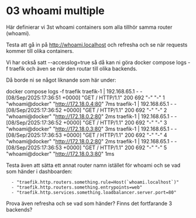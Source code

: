 # 03 whoami multiple

Här definierar vi 3st whoami containers som alla tillhör samma router (whoami).

Testa att gå in på http://whoami.localhost och refresha och se när requests kommer till olika containers.

Vi har också satt --accesslog=true så då kan ni göra docker compose logs -f traefik och även se när den routar till olika backends.

Då borde ni se något liknande som här under:

docker compose logs -f traefik
traefik-1  | 192.168.65.1 - - [08/Sep/2025:17:36:51 +0000] "GET / HTTP/1.1" 200 692 "-" "-" 1 "whoami@docker" "http://172.18.0.4:80" 7ms
traefik-1  | 192.168.65.1 - - [08/Sep/2025:17:36:52 +0000] "GET / HTTP/1.1" 200 692 "-" "-" 2 "whoami@docker" "http://172.18.0.2:80" 2ms
traefik-1  | 192.168.65.1 - - [08/Sep/2025:17:36:52 +0000] "GET / HTTP/1.1" 200 692 "-" "-" 3 "whoami@docker" "http://172.18.0.3:80" 3ms
traefik-1  | 192.168.65.1 - - [08/Sep/2025:17:36:53 +0000] "GET / HTTP/1.1" 200 692 "-" "-" 4 "whoami@docker" "http://172.18.0.2:80" 2ms
traefik-1  | 192.168.65.1 - - [08/Sep/2025:17:36:53 +0000] "GET / HTTP/1.1" 200 692 "-" "-" 5 "whoami@docker" "http://172.18.0.3:80" 1ms

Testa även att sätta ett annat router namn istället för whoami och se vad som händer i dashboarden:

      - "traefik.http.routers.something.rule=Host(`whoami.localhost`)"
      - "traefik.http.routers.something.entrypoints=web"
      - "traefik.http.services.something.loadbalancer.server.port=80"

Prova även refresha och se vad som händer? Finns det fortfarande 3 backends?



